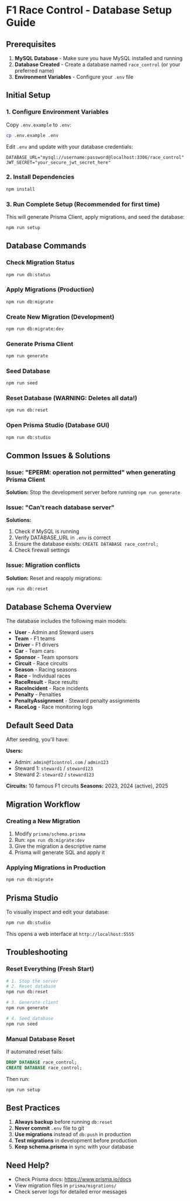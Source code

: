 # F1 Race Control - Database Setup Guide

## Prerequisites

1. **MySQL Database** - Make sure you have MySQL installed and running
2. **Database Created** - Create a database named `race_control` (or your preferred name)
3. **Environment Variables** - Configure your `.env` file

## Initial Setup

### 1. Configure Environment Variables

Copy `.env.example` to `.env`:
```bash
cp .env.example .env
```

Edit `.env` and update with your database credentials:
```
DATABASE_URL="mysql://username:password@localhost:3306/race_control"
JWT_SECRET="your_secure_jwt_secret_here"
```

### 2. Install Dependencies

```bash
npm install
```

### 3. Run Complete Setup (Recommended for first time)

This will generate Prisma Client, apply migrations, and seed the database:
```bash
npm run setup
```

## Database Commands

### Check Migration Status
```bash
npm run db:status
```

### Apply Migrations (Production)
```bash
npm run db:migrate
```

### Create New Migration (Development)
```bash
npm run db:migrate:dev
```

### Generate Prisma Client
```bash
npm run generate
```

### Seed Database
```bash
npm run seed
```

### Reset Database (WARNING: Deletes all data!)
```bash
npm run db:reset
```

### Open Prisma Studio (Database GUI)
```bash
npm run db:studio
```

## Common Issues & Solutions

### Issue: "EPERM: operation not permitted" when generating Prisma Client

**Solution:** Stop the development server before running `npm run generate`

### Issue: "Can't reach database server"

**Solutions:**
1. Check if MySQL is running
2. Verify DATABASE_URL in `.env` is correct
3. Ensure the database exists: `CREATE DATABASE race_control;`
4. Check firewall settings

### Issue: Migration conflicts

**Solution:** Reset and reapply migrations:
```bash
npm run db:reset
```

## Database Schema Overview

The database includes the following main models:

- **User** - Admin and Steward users
- **Team** - F1 teams
- **Driver** - F1 drivers
- **Car** - Team cars
- **Sponsor** - Team sponsors
- **Circuit** - Race circuits
- **Season** - Racing seasons
- **Race** - Individual races
- **RaceResult** - Race results
- **RaceIncident** - Race incidents
- **Penalty** - Penalties
- **PenaltyAssignment** - Steward penalty assignments
- **RaceLog** - Race monitoring logs

## Default Seed Data

After seeding, you'll have:

**Users:**
- Admin: `admin@f1control.com` / `admin123`
- Steward 1: `steward1` / `steward123`
- Steward 2: `steward2` / `steward123`

**Circuits:** 10 famous F1 circuits
**Seasons:** 2023, 2024 (active), 2025

## Migration Workflow

### Creating a New Migration

1. Modify `prisma/schema.prisma`
2. Run: `npm run db:migrate:dev`
3. Give the migration a descriptive name
4. Prisma will generate SQL and apply it

### Applying Migrations in Production

```bash
npm run db:migrate
```

## Prisma Studio

To visually inspect and edit your database:
```bash
npm run db:studio
```

This opens a web interface at `http://localhost:5555`

## Troubleshooting

### Reset Everything (Fresh Start)

```bash
# 1. Stop the server
# 2. Reset database
npm run db:reset

# 3. Generate client
npm run generate

# 4. Seed database
npm run seed
```

### Manual Database Reset

If automated reset fails:
```sql
DROP DATABASE race_control;
CREATE DATABASE race_control;
```

Then run:
```bash
npm run setup
```

## Best Practices

1. **Always backup** before running `db:reset`
2. **Never commit** `.env` file to git
3. **Use migrations** instead of `db:push` in production
4. **Test migrations** in development before production
5. **Keep schema.prisma** in sync with your database

## Need Help?

- Check Prisma docs: https://www.prisma.io/docs
- View migration files in `prisma/migrations/`
- Check server logs for detailed error messages
